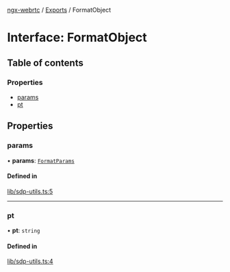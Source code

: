 [ngx-webrtc](https://github.com/lotterfriends/ngx-webrtc/tree/main/libs/ngx-webrtc/docs/README.md) / [Exports](https://github.com/lotterfriends/ngx-webrtc/tree/main/libs/ngx-webrtc/docs/modules.md) / FormatObject

# Interface: FormatObject

## Table of contents

### Properties

- [params](https://github.com/lotterfriends/ngx-webrtc/tree/main/libs/ngx-webrtc/docs/interfaces/FormatObject.md#params)
- [pt](https://github.com/lotterfriends/ngx-webrtc/tree/main/libs/ngx-webrtc/docs/interfaces/FormatObject.md#pt)

## Properties

### params

• **params**: [`FormatParams`](https://github.com/lotterfriends/ngx-webrtc/tree/main/libs/ngx-webrtc/docs/interfaces/FormatParams.md)

#### Defined in

[lib/sdp-utils.ts:5](https://github.com/lotterfriends/video-chat/blob/c0f0927/libs/ngx-webrtc/src/lib/sdp-utils.ts#L5)

___

### pt

• **pt**: `string`

#### Defined in

[lib/sdp-utils.ts:4](https://github.com/lotterfriends/video-chat/blob/c0f0927/libs/ngx-webrtc/src/lib/sdp-utils.ts#L4)
